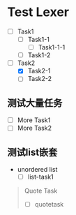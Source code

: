 # Test Lexer

- [ ] Task1
  - [ ] Task1-1
    - [ ] Task1-1-1
  - [ ] Task1-2
- [ ] Task2
  - [x] Task2-1
  - [ ] Task2-2

## 测试大量任务

- [ ] More Task1
- [ ] More Task2

## 测试list嵌套

- unordered list
  - [ ] list-task1

> Quote Task
>
> - [ ] quotetask
